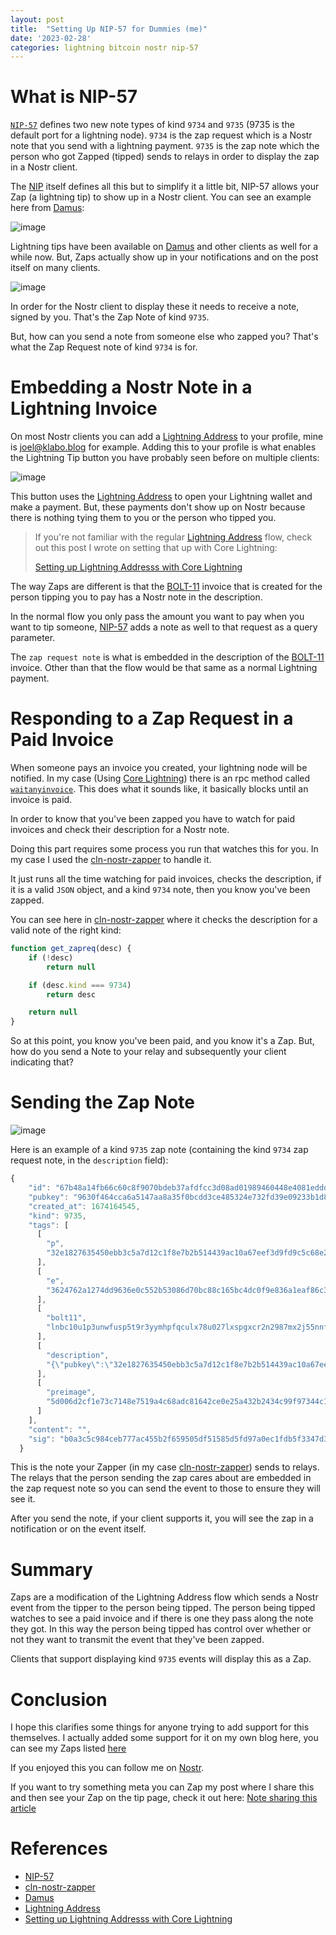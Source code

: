 ```yaml
---
layout: post
title:  "Setting Up NIP-57 for Dummies (me)"
date: '2023-02-28'
categories: lightning bitcoin nostr nip-57
---
```


# What is NIP-57

[`NIP-57`][NIP-57] defines two new note types of kind `9734` and `9735` (9735 is the default port for a lightning node). `9734` is the zap request which is a Nostr note that you send with a lightning payment. `9735` is the zap note which the person who got Zapped (tipped) sends to relays in order to display the zap in a Nostr client. 

The [NIP][NIP-57] itself defines all this but to simplify it a little bit, NIP-57 allows your Zap (a lightning tip) to show up in a Nostr client. You can see an example here from [Damus]:

![image](/images/damus-zap.jpeg)

Lightning tips have been available on [Damus] and other clients as well for a while now. But, Zaps actually show up in your notifications and on the post itself on many clients.

![image](/images/damus-zap-on-thread.jpeg)

In order for the Nostr client to display these it needs to receive a note, signed by you. That's the Zap Note of kind `9735`.

But, how can you send a note from someone else who zapped you? That's what the Zap Request note of kind `9734` is for.

# Embedding a Nostr Note in a Lightning Invoice

On most Nostr clients you can add a [Lightning Address] to your profile, mine is [joel@klabo.blog] for example. Adding this to your profile is what enables the Lightning Tip button you have probably seen before on multiple clients:

![image](/images/lightning-tip-button.jpeg)

This button uses the [Lightning Address] to open your Lightning wallet and make a payment. But, these payments don't show up on Nostr because there is nothing tying them to you or the person who tipped you.

> If you're not familiar with the regular [Lightning Address] flow, check out this post I wrote on setting that up with Core Lightning: 
>
> [Setting up Lightning Addresss with Core Lightning]

The way Zaps are different is that the [BOLT-11] invoice that is created for the person tipping you to pay has a Nostr note in the description. 

In the normal flow you only pass the amount you want to pay when you want to tip someone, [NIP-57] adds a note as well to that request as a query parameter.

The `zap request note` is what is embedded in the description of the [BOLT-11] invoice. Other than that the flow would be that same as a normal Lightning payment.

# Responding to a Zap Request in a Paid Invoice

When someone pays an invoice you created, your lightning node will be notified. In my case (Using [Core Lightning]) there is an rpc method called [`waitanyinvoice`][waitanyinvoice]. This does what it sounds like, it basically blocks until an invoice is paid.

In order to know that you've been zapped you have to watch for paid invoices and check their description for a Nostr note.

Doing this part requires some process you run that watches this for you. In my case I used the [cln-nostr-zapper] to handle it. 

It just runs all the time watching for paid invoices, checks the description, if it is a valid `JSON` object, and a kind `9734` note, then you know you've been zapped.

You can see here in [cln-nostr-zapper] where it checks the description for a valid note of the right kind:

```javascript
function get_zapreq(desc) {
	if (!desc)
		return null

	if (desc.kind === 9734)
		return desc

	return null
}
```

So at this point, you know you've been paid, and you know it's a Zap. But, how do you send a Note to your relay and subsequently your client indicating that? 

# Sending the Zap Note

![image](/images/zap-note.png)

Here is an example of a kind `9735` zap note (containing the kind `9734` zap request note, in the `description` field):

```javascript
{
    "id": "67b48a14fb66c60c8f9070bdeb37afdfcc3d08ad01989460448e4081eddda446",
    "pubkey": "9630f464cca6a5147aa8a35f0bcdd3ce485324e732fd39e09233b1d848238f31",
    "created_at": 1674164545,
    "kind": 9735,
    "tags": [
      [
        "p",
        "32e1827635450ebb3c5a7d12c1f8e7b2b514439ac10a67eef3d9fd9c5c68e245"
      ],
      [
        "e",
        "3624762a1274dd9636e0c552b53086d70bc88c165bc4dc0f9e836a1eaf86c3b8"
      ],
      [
        "bolt11",
        "lnbc10u1p3unwfusp5t9r3yymhpfqculx78u027lxspgxcr2n2987mx2j55nnfs95nxnzqpp5jmrh92pfld78spqs78v9euf2385t83uvpwk9ldrlvf6ch7tpascqhp5zvkrmemgth3tufcvflmzjzfvjt023nazlhljz2n9hattj4f8jq8qxqyjw5qcqpjrzjqtc4fc44feggv7065fqe5m4ytjarg3repr5j9el35xhmtfexc42yczarjuqqfzqqqqqqqqlgqqqqqqgq9q9qxpqysgq079nkq507a5tw7xgttmj4u990j7wfggtrasah5gd4ywfr2pjcn29383tphp4t48gquelz9z78p4cq7ml3nrrphw5w6eckhjwmhezhnqpy6gyf0"
      ],
      [
        "description",
        "{\"pubkey\":\"32e1827635450ebb3c5a7d12c1f8e7b2b514439ac10a67eef3d9fd9c5c68e245\",\"content\":\"\",\"id\":\"d9cc14d50fcb8c27539aacf776882942c1a11ea4472f8cdec1dea82fab66279d\",\"created_at\":1674164539,\"sig\":\"77127f636577e9029276be060332ea565deaf89ff215a494ccff16ae3f757065e2bc59b2e8c113dd407917a010b3abd36c8d7ad84c0e3ab7dab3a0b0caa9835d\",\"kind\":9734,\"tags\":[[\"e\",\"3624762a1274dd9636e0c552b53086d70bc88c165bc4dc0f9e836a1eaf86c3b8\"],[\"p\",\"32e1827635450ebb3c5a7d12c1f8e7b2b514439ac10a67eef3d9fd9c5c68e245\"],[\"relays\",\"wss://relay.damus.io\",\"wss://nostr-relay.wlvs.space\",\"wss://nostr.fmt.wiz.biz\",\"wss://relay.nostr.bg\",\"wss://nostr.oxtr.dev\",\"wss://nostr.v0l.io\",\"wss://brb.io\",\"wss://nostr.bitcoiner.social\",\"ws://monad.jb55.com:8080\",\"wss://relay.snort.social\"]]}"
      ],
      [
        "preimage",
        "5d006d2cf1e73c7148e7519a4c68adc81642ce0e25a432b2434c99f97344c15f"
      ]
    ],
    "content": "",
    "sig": "b0a3c5c984ceb777ac455b2f659505df51585d5fd97a0ec1fdb5f3347d392080d4b420240434a3afd909207195dac1e2f7e3df26ba862a45afd8bfe101c2b1cc"
  }

```

This is the note your Zapper (in my case [cln-nostr-zapper]) sends to relays. The relays that the person sending the zap cares about are embedded in the zap request note so you can send the event to those to ensure they will see it.

After you send the note, if your client supports it, you will see the zap in a notification or on the event itself.


# Summary

Zaps are a modification of the Lightning Address flow which sends a Nostr event from the tipper to the person being tipped. The person being tipped watches to see a paid invoice and if there is one they pass along the note they got. In this way the person being tipped has control over whether or not they want to transmit the event that they've been zapped.

Clients that support displaying kind `9735` events will display this as a Zap.

# Conclusion

I hope this clarifies some things for anyone trying to add support for this themselves. I actually added some support for it on my own blog here, you can see my Zaps listed [here](https://klabo.blog/tip)

If you enjoyed this you can follow me on [Nostr](nostr:2f4fa408d85b962d1fe717daae148a4c98424ab2e10c7dd11927e101ed3257b2).

If you want to try something meta you can Zap my post where I share this and then see your Zap on the tip page, check it out here: [Note sharing this article]()

# References

- [NIP-57][NIP-57]
- [cln-nostr-zapper][cln-nostr-zapper]
- [Damus][Damus]
- [Lightning Address]
- [Setting up Lightning Addresss with Core Lightning]

[NIP-57]: https://github.com/nostr-protocol/nips/blob/master/57.md
[cln-nostr-zapper]: https://github.com/jb55/cln-nostr-zapper
[Damus]: https://github.com/damus-io/damus
[def]: /images/damus-zap.jpeg
[joel@klabo.blog]: lightning:joel@klabo.blog
[Lightning Address]: https://lightningaddress.com
[BOLT-11]: https://github.com/lightning/bolts/blob/master/11-payment-encoding.md
[Setting up Lightning Addresss with Core Lightning]: https://klabo.blog/posts/setting-up-lightning-address-with-cln
[Core Lightning]: https://github.com/ElementsProject/lightning
[waitanyinvoice]: https://lightning.readthedocs.io/lightning-waitanyinvoice.7.html